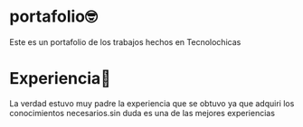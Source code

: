 # portafolio🤓
Este es un portafolio de los trabajos hechos en Tecnolochicas 
# Experiencia👀
La verdad estuvo muy padre la experiencia que se obtuvo ya que adquiri los conocimientos necesarios.sin duda es una de las mejores experiencias
